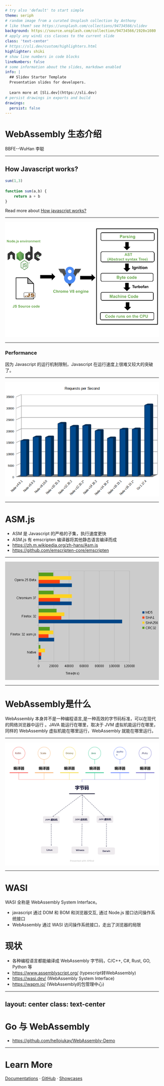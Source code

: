```yaml
---
# try also 'default' to start simple
theme: seriph
# random image from a curated Unsplash collection by Anthony
# like them? see https://unsplash.com/collections/94734566/slidev
background: https://source.unsplash.com/collection/94734566/1920x1080
# apply any windi css classes to the current slide
class: 'text-center'
# https://sli.dev/custom/highlighters.html
highlighter: shiki
# show line numbers in code blocks
lineNumbers: false
# some information about the slides, markdown enabled
info: |
  ## Slidev Starter Template
  Presentation slides for developers.

  Learn more at [Sli.dev](https://sli.dev)
# persist drawings in exports and build
drawings:
  persist: false
---
```


# WebAssembly 生态介绍

BBFE--WuHan 李聪

---

## How Javascript works?
```javascript
sum(1,3)

function sum(a,b) {
    return a + b
}
```

Read more about [How javascript works?](https://coralogix.com/blog/how-js-works-behind-the-scenes%E2%80%8A-%E2%80%8Athe-engine/)

---

<img src="/js_compile.png"/>

---

### Performance
因为 Javascript 的运行机制限制，Javascript 在运行速度上很难又较大的突破了。

--- 

<img src="/node_benchmark.png"/>

---

# ASM.js
- ASM 是 Javascript 的严格的子集，执行速度更快
- ASM.js 有 emscripten 编译器将其他静态语言编译而成
- https://zh.m.wikipedia.org/zh-hans/Asm.js
- https://github.com/emscripten-core/emscripten

---

<img src="/asmjs_benchmark.png" />

---
# WebAssembly是什么
WebAssembly 本身并不是一种编程语言,是一种高效的字节码标准，可以在现代的网络浏览器中运行 。JAVA 能运行在哪里，取决于 JVM 虚拟机能运行在哪里，同样的 WebAssembly 虚拟机能在哪里运行，WebAssembly 就能在哪里运行。

---

<img src="/JVM.png" />

---

# WASI
WASI 全称是 WebAssembly System Interface。

- javascript 通过 DOM 和 BOM 和浏览器交互, 通过 Node.js 接口访问操作系统接口
- WebAssembly 通过 WASI 访问操作系统接口，走出了浏览器的局限


# 现状
- 各种编程语言都能编译成 WebAssembly 字节码，C/C++, C#, Rust, GO, Python 等
- https://www.assemblyscript.org/ (typescript转WebAssembly)
- https://wasi.dev/ (WebAssembly System Interface)
- https://wapm.io/ (WebAssembly的包管理中心)

---
layout: center
class: text-center
---

# Go 与 WebAssembly
- https://github.com/hellojukay/WebAssembly-Demo

---

# Learn More

[Documentations](https://sli.dev) · [GitHub](https://github.com/slidevjs/slidev) · [Showcases](https://sli.dev/showcases.html)
